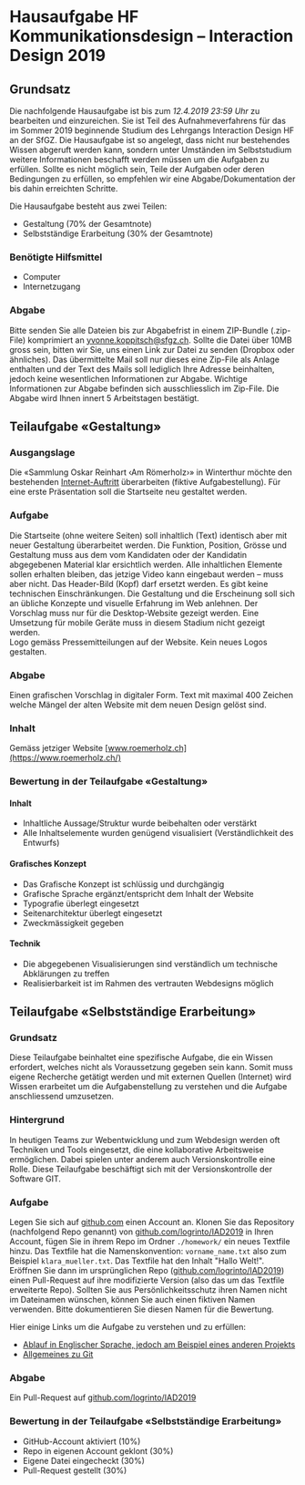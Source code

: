 # Hausaufgabe HF Kommunikationsdesign – Interaction Design 2019


## Grundsatz
Die nachfolgende Hausaufgabe ist bis  zum *12.4.2019 23:59 Uhr* zu bearbeiten und einzureichen.
Sie ist Teil des Aufnahmeverfahrens für das im Sommer 2019 beginnende Studium des Lehrgangs Interaction Design HF an der SfGZ.
Die Hausaufgabe ist so angelegt, dass nicht nur bestehendes Wissen abgeruft werden kann, sondern unter Umständen im Selbststudium weitere Informationen beschafft werden müssen um die Aufgaben zu erfüllen.
Sollte es nicht möglich sein, Teile der Aufgaben oder deren Bedingungen zu erfüllen, so empfehlen wir eine Abgabe/Dokumentation der bis dahin erreichten Schritte.

Die Hausaufgabe besteht aus zwei Teilen:

* Gestaltung (70% der Gesamtnote)
* Selbstständige Erarbeitung (30% der Gesamtnote)


### Benötigte Hilfsmittel
* Computer
* Internetzugang

### Abgabe
Bitte senden Sie alle Dateien bis zur Abgabefrist in einem ZIP-Bundle (.zip-File) komprimiert an yvonne.koppitsch@sfgz.ch. Sollte die Datei über 10MB gross sein, bitten wir Sie, uns einen Link zur Datei zu senden (Dropbox oder ähnliches). Das übermittelte Mail soll nur dieses eine Zip-File als Anlage enthalten und der Text des Mails soll lediglich Ihre Adresse beinhalten, jedoch keine wesentlichen Informationen zur Abgabe. Wichtige Informationen zur Abgabe befinden sich ausschliesslich im Zip-File. Die Abgabe wird Ihnen innert 5 Arbeitstagen bestätigt.


## Teilaufgabe «Gestaltung»

### Ausgangslage
Die «Sammlung Oskar Reinhart ‹Am Römerholz›» in Winterthur möchte den bestehenden [Internet-Auftritt](https://www.roemerholz.ch/) überarbeiten (fiktive Aufgabestellung). Für eine erste Präsentation soll die Startseite neu gestaltet werden.

### Aufgabe
Die Startseite (ohne weitere Seiten) soll inhaltlich (Text) identisch aber mit neuer Gestaltung überarbeitet werden. Die Funktion, Position, Grösse und Gestaltung muss aus dem vom Kandidaten oder der Kandidatin abgegebenen Material klar ersichtlich werden. Alle inhaltlichen Elemente sollen erhalten bleiben, das jetzige Video kann eingebaut werden – muss aber nicht. Das Header-Bild (Kopf) darf ersetzt werden. Es gibt keine technischen Einschränkungen. Die Gestaltung und die Erscheinung soll sich an übliche Konzepte und visuelle Erfahrung im Web anlehnen. Der Vorschlag muss nur für die Desktop-Website gezeigt werden. Eine Umsetzung für mobile Geräte muss in diesem Stadium nicht gezeigt werden.  
Logo gemäss Pressemitteilungen auf der Website. Kein neues Logos gestalten.

### Abgabe
Einen grafischen Vorschlag in digitaler Form. Text mit maximal 400 Zeichen welche Mängel der alten Website mit dem neuen Design gelöst sind.

### Inhalt
Gemäss jetziger Website [www.roemerholz.ch](https://www.roemerholz.ch/)

### Bewertung in der Teilaufgabe «Gestaltung»
#### Inhalt
* Inhaltliche Aussage/Struktur wurde beibehalten oder verstärkt
* Alle Inhaltselemente wurden genügend visualisiert (Verständlichkeit des Entwurfs)

#### Grafisches Konzept
* Das Grafische Konzept ist schlüssig und durchgängig
* Grafische Sprache ergänzt/entspricht dem Inhalt der Website
* Typografie überlegt eingesetzt
* Seitenarchitektur überlegt eingesetzt
* Zweckmässigkeit gegeben

#### Technik
* Die abgegebenen Visualisierungen sind verständlich um technische Abklärungen zu treffen
* Realisierbarkeit ist im Rahmen des vertrauten Webdesigns möglich



## Teilaufgabe «Selbstständige Erarbeitung»

### Grundsatz
Diese Teilaufgabe beinhaltet eine spezifische Aufgabe, die ein Wissen erfordert, welches nicht als Voraussetzung gegeben sein kann. Somit muss eigene Recherche getätigt werden und mit externen Quellen (Internet) wird Wissen erarbeitet um die Aufgabenstellung zu verstehen und die Aufgabe anschliessend umzusetzen.

### Hintergrund
In heutigen Teams zur Webentwicklung und zum Webdesign werden oft Techniken und Tools eingesetzt, die eine kollaborative Arbeitsweise ermöglichen. Dabei spielen unter anderem auch Versionskontrolle eine Rolle. Diese Teilaufgabe beschäftigt sich mit der Versionskontrolle der Software GIT.

### Aufgabe
Legen Sie sich auf [github.com](https://github.com/) einen Account an. Klonen Sie das Repository (nachfolgend Repo genannt) von [github.com/logrinto/IAD2019](https://github.com/logrinto/IAD2019) in Ihren Account, fügen Sie in ihrem Repo im Ordner `./homework/` ein neues Textfile hinzu. Das Textfile hat die Namenskonvention: `vorname_name.txt` also zum Beispiel `klara_mueller.txt`. Das Textfile hat den Inhalt "Hallo Welt!". Eröffnen Sie dann im ursprünglichen Repo ([github.com/logrinto/IAD2019](https://github.com/logrinto/IAD2019)) einen Pull-Request auf ihre modifizierte Version (also das um das Textfile erweiterte Repo). Sollten Sie aus Persönlichkeitsschutz ihren Namen nicht im Dateinamen wünschen, können Sie auch einen fiktiven Namen verwenden. Bitte dokumentieren Sie diesen Namen für die Bewertung.

Hier einige Links um die Aufgabe zu verstehen und zu erfüllen:

* [Ablauf in Englischer Sprache, jedoch am Beispiel eines anderen Projekts](https://docs.spongepowered.org/master/en/contributing/howtogit.html)
* [Allgemeines zu Git](https://git-scm.com/book/de/v2/)

### Abgabe
Ein Pull-Request auf [github.com/logrinto/IAD2019](https://github.com/logrinto/IAD2019)

### Bewertung in der Teilaufgabe «Selbstständige Erarbeitung»
* GitHub-Account aktiviert (10%)
* Repo in eigenen Account geklont (30%)
* Eigene Datei eingecheckt (30%)
* Pull-Request gestellt (30%)

